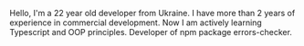 Hello, I'm a 22 year old developer from Ukraine. 
I have more than 2 years of experience in commercial development. 
Now I am actively learning Typescript and OOP principles. Developer of npm package errors-checker. 

